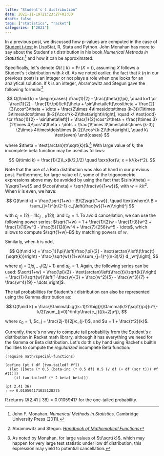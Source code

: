 ```yaml
---
title: "Student's t distribution"
date: 2021-11-19T21:23:27+01:00
draft: false
tags: ["statistics", "racket"]
categories: ["2021"]
---
```


In a previous post, we discussed how p-values are computed in the case of [Student t-test](/post/computing-student-t/) in LispStat, R, Stata and Python. John Monahan has more to say about the Student's t distribution in his book _Numerical Methods in Statistics_,[^1] and how it can be approximated.

Specifically, let's denote $Q(t\mid k) = \Pr(X > t)$, assuming $X$ follows a Student's t distribution with $k$ df. As we noted earlier, the fact that $k$ ($\eta$ in our previous post) is an integer or not plays a role when one looks for an analytical solution. If $k$ is an integer, Abramowitz and Stegun gave the following formula:[^2]

$$ Q(t\mid k) =
\begin{cases}
\frac{1}{2} - \frac{\theta}{\pi}, \quad k=1 \cr
\frac{1}{2} - \frac{1}{\pi}\left[\theta + \sin\theta\left(\cos\theta + \frac{2}{3}\cos^3\theta + \dots + \frac{2\times 4\times\dots\times (k-3)}{1\times 3\times\dots\times (k-2)}\cos^{k-2}\theta\right)\right], \quad k\ \text{odd} \cr
\frac{1}{2} - \sin\theta\left[1 + \frac{1}{2}\cos^2\theta + \frac{1\times 3}{2\times 4}\cos^4\theta + \dots + \frac{1\times 3\times\dots\times (k-3)}{2\times 4\times\dots\times (k-2)}\cos^{k-2}\theta\right], \quad k\ \text{even}
\end{cases}
$$

where $\theta = \text{arctan}(t/\sqrt{k})$.[^3] With large value of $k$, the incomplete beta function may be used as follows:

$$ Q(t\mid k) = \frac{1}{2}I_x(k/2,1/2) \quad \text{for}\\; x = k/(k+t^2). $$

Note that the use of a Beta distribution was also at hand in our previous post. Furthermore, for large value of $t$, some of the trigonometric expressions above may be avoided by using the fact that $\sin(\theta) = 1/\sqrt{1+w}$ and $\cos(\theta) = \sqrt{\frac{w}{1+w}}$, with $w=k/t^2$. When $k$ is even, we have:

$$ Q(t\mid k) = \frac{\sqrt{1+w} - B}{2\sqrt{1+w}}, \quad \text{where}\ B = \sum_{j=1}^{n/2-1} c_j\left(\frac{w}{1+w}\right)^j $$

with $c_j = (2j-1)c_{j-1}/(2j)$, and $c_0 = 1$. To avoid cancellation, we can use the following power series: $\sqrt{1+w} = 1 + \frac{1}{2}w - \frac{1}{8}w^2 + \frac{1}{16}w^3 - \frac{5}{128}w^4 + \frac{7}{256}w^5 - \dots$, which allows to compute $\sqrt{1+w}-B$ by matching powers of $w$.

Similarly, when $k$ is odd,

$$ Q(t\mid k) = \frac{1}{\pi}\left[\frac{\pi}{2} - \text{arctan}\left\(\frac{t}{\sqrt{k}}\right) - \frac{\sqrt{w}}{1+w}\sum_{j=1}^{(n-3)/2} d_jw^j\right], $$

where $d_j = 2jd_{j-1}/(2j+1)$ and $d_0 = 1$. Again, the following series can be used: $\sqrt{1+w} = \frac{\pi}{2} - \text{arctan}\left(\frac{t}{\sqrt{k}}\right) = \frac{1}{\sqrt{w}}\left[1-\frac{w}{3} + \frac{w^2}{5} - \frac{w^3}{7} + \frac{w^4}{9} - \dots \right]$.

The tail probabilities for Student's $t$ distribution can also be represented using the Gamma distribution as:

$$ Q(t\mid k) = \frac{\Gamma\big((k+1)/2\big)}{\Gamma(k/2)\sqrt{\pi}}u^{-k/2}\sum_{j=0}^\infty\frac{c_j}{(k+2)u^j}, $$

where $c_0 = 1$, $c_j = \frac{2j-1}{2j}c_{j-1}$, and $u = 1 + \frac{t^2}{k}$.

Currently, there's no way to compute tail probability from the Student's $t$ distribution in Racket math library, although it has everything we need for the Gamma or Beta distribution. Let's do this by hand using Racket's builtin facilities to compute the _regularized_ incomplete Beta function:

```racket
(require math/special-functions)

(define (pt t df [two-tailed? #f])
  (let ([beta (* 0.5 (beta-inc (* 0.5 df) 0.5 (/ df (+ df (sqr t))) #f #t))])
    (if two-tailed? (* 2 beta) beta)))

(pt 2.41 36)
; => 0.010594171035128275
```

R returns $Q(2.41 \mid 36) = 0.01059417$ for the one-tailed probability.

[^1]: John F. Monahan. _Numerical Methods in Statistics_. Cambridge University Press (2011).
[^2]: Abramowitz and Stegun. [*Handbook of Mathematical Functions*](http://people.math.sfu.ca/~cbm/aands/)
[^3]: As noted by Monahan, for large values of $t/\sqrt{k}$, which may happen for very large test statistic under low df distribution, this expression may yield to potential cancellation.
[^4]: Armido R Didonato and Alfred H Morris Jr. Algorithm 708: Significant Digit Computation of the Incomplete Beta Function Ratios. _ACM Transactions on Mathematical Software_,  18(3): 360--373 (1992).

